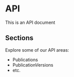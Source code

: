# API

This is an API document

## Sections

Explore some of our API areas:

- Publications
- PublicationVersions
- etc.
